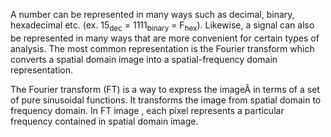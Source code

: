 A number can be represented in many ways such as decimal, binary, hexadecimal etc. (ex. 15<sub>dec</sub> = 1111<sub>binary</sub> = F<sub>hex</sub>). Likewise, a signal can also be represented in many ways that are more convenient for certain types of analysis. The most common representation is the Fourier transform which converts a spatial domain image into a spatial-frequency domain representation.

The Fourier transform (FT) is a way to express the image&#194; in terms of a set of pure sinusoidal functions. It transforms the image from spatial domain to frequency domain. In FT image , each pixel represents a particular frequency contained in spatial domain image.
